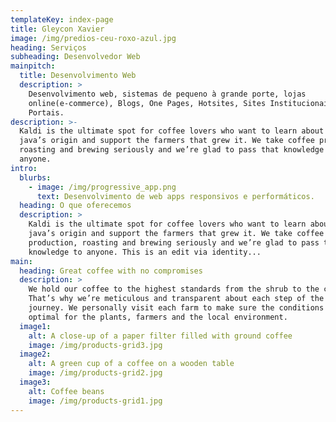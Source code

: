```yaml
---
templateKey: index-page
title: Gleycon Xavier
image: /img/predios-ceu-roxo-azul.jpg
heading: Serviços
subheading: Desenvolvedor Web
mainpitch:
  title: Desenvolvimento Web
  description: >
    Desenvolvimento web, sistemas de pequeno à grande porte, lojas
    online(e-commerce), Blogs, One Pages, Hotsites, Sites Institucionais,
    Portais.
description: >-
  Kaldi is the ultimate spot for coffee lovers who want to learn about their
  java’s origin and support the farmers that grew it. We take coffee production,
  roasting and brewing seriously and we’re glad to pass that knowledge to
  anyone.
intro:
  blurbs:
    - image: /img/progressive_app.png
      text: Desenvolvimento de web apps responsivos e performáticos.
  heading: O que oferecemos
  description: >
    Kaldi is the ultimate spot for coffee lovers who want to learn about their
    java’s origin and support the farmers that grew it. We take coffee
    production, roasting and brewing seriously and we’re glad to pass that
    knowledge to anyone. This is an edit via identity...
main:
  heading: Great coffee with no compromises
  description: >
    We hold our coffee to the highest standards from the shrub to the cup.
    That’s why we’re meticulous and transparent about each step of the coffee’s
    journey. We personally visit each farm to make sure the conditions are
    optimal for the plants, farmers and the local environment.
  image1:
    alt: A close-up of a paper filter filled with ground coffee
    image: /img/products-grid3.jpg
  image2:
    alt: A green cup of a coffee on a wooden table
    image: /img/products-grid2.jpg
  image3:
    alt: Coffee beans
    image: /img/products-grid1.jpg
---
```


